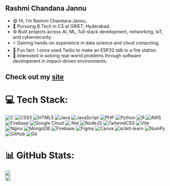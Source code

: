 ## Rashmi Chandana Jannu

<!--**rashmijannu/rashmijannu** is a ✨ _special_ ✨ repository because its `README.md` (this file) appears on your GitHub profile.Here are some ideas to get you started:-->
- 😄 Hi, I’m Rashmi Chandana Jannu,
- 🔭 Pursuing B.Tech in CS at GRIET, Hyderabad.
- ⚙️ Built projects across AI, ML, full-stack development, networking, IoT, and cybersecurity.
- ⚡ Gaining hands-on experience in data science and cloud computing. 
- 🚨 Fun fact: I once used Twilio to make an ESP32 talk to a fire station.
- 🌱 Interested in solving real-world problems through software development in impact-driven environments.
 ## Check out my [site](https://rashmijannu.github.io/portfolio/)
<!--## 🌐 Socials:
[![LinkedIn](https://img.shields.io/badge/LinkedIn-%230077B5.svg?logo=linkedin&logoColor=white)](https://linkedin.com/in/Rashmi Chandana Jannu) [![Medium](https://img.shields.io/badge/Medium-12100E?logo=medium&logoColor=white)](https://medium.com/@Rashmi Jannu) [![email](https://img.shields.io/badge/Email-D14836?logo=gmail&logoColor=white)](mailto:rashmicjannu@gmail.com) -->

# 💻 Tech Stack:
![C](https://img.shields.io/badge/c-%2300599C.svg?style=for-the-badge&logo=c&logoColor=white) ![CSS3](https://img.shields.io/badge/css3-%231572B6.svg?style=for-the-badge&logo=css3&logoColor=white) ![HTML5](https://img.shields.io/badge/html5-%23E34F26.svg?style=for-the-badge&logo=html5&logoColor=white) ![Java](https://img.shields.io/badge/java-%23ED8B00.svg?style=for-the-badge&logo=openjdk&logoColor=white) ![JavaScript](https://img.shields.io/badge/javascript-%23323330.svg?style=for-the-badge&logo=javascript&logoColor=%23F7DF1E) ![PHP](https://img.shields.io/badge/php-%23777BB4.svg?style=for-the-badge&logo=php&logoColor=white) ![Python](https://img.shields.io/badge/python-3670A0?style=for-the-badge&logo=python&logoColor=ffdd54) ![R](https://img.shields.io/badge/r-%23276DC3.svg?style=for-the-badge&logo=r&logoColor=white) ![AWS](https://img.shields.io/badge/AWS-%23FF9900.svg?style=for-the-badge&logo=amazon-aws&logoColor=white) ![Firebase](https://img.shields.io/badge/firebase-%23039BE5.svg?style=for-the-badge&logo=firebase) ![Google Cloud](https://img.shields.io/badge/GoogleCloud-%234285F4.svg?style=for-the-badge&logo=google-cloud&logoColor=white) ![.Net](https://img.shields.io/badge/.NET-5C2D91?style=for-the-badge&logo=.net&logoColor=white) ![NodeJS](https://img.shields.io/badge/node.js-6DA55F?style=for-the-badge&logo=node.js&logoColor=white) ![TailwindCSS](https://img.shields.io/badge/tailwindcss-%2338B2AC.svg?style=for-the-badge&logo=tailwind-css&logoColor=white) ![Vite](https://img.shields.io/badge/vite-%23646CFF.svg?style=for-the-badge&logo=vite&logoColor=white) ![Nginx](https://img.shields.io/badge/nginx-%23009639.svg?style=for-the-badge&logo=nginx&logoColor=white) ![MongoDB](https://img.shields.io/badge/MongoDB-%234ea94b.svg?style=for-the-badge&logo=mongodb&logoColor=white) ![Firebase](https://img.shields.io/badge/firebase-a08021?style=for-the-badge&logo=firebase&logoColor=ffcd34) ![Figma](https://img.shields.io/badge/figma-%23F24E1E.svg?style=for-the-badge&logo=figma&logoColor=white) ![Canva](https://img.shields.io/badge/Canva-%2300C4CC.svg?style=for-the-badge&logo=Canva&logoColor=white) ![scikit-learn](https://img.shields.io/badge/scikit--learn-%23F7931E.svg?style=for-the-badge&logo=scikit-learn&logoColor=white) ![NumPy](https://img.shields.io/badge/numpy-%23013243.svg?style=for-the-badge&logo=numpy&logoColor=white) ![GitHub](https://img.shields.io/badge/github-%23121011.svg?style=for-the-badge&logo=github&logoColor=white) ![Git](https://img.shields.io/badge/git-%23F05033.svg?style=for-the-badge&logo=git&logoColor=white)
# 📊 GitHub Stats:
![](https://nirzak-streak-stats.vercel.app/?user=rashmijannu&theme=dark&hide_border=false)<br/>
![](https://github-readme-stats.vercel.app/api/top-langs/?username=rashmijannu&theme=dark&hide_border=false&include_all_commits=false&count_private=false&layout=compact)


<!--### 🔝 Top Contributed Repo
![](https://github-contributor-stats.vercel.app/api?username=rashmijannu&limit=5&theme=dark&combine_all_yearly_contributions=true)
---[![](https://visitcount.itsvg.in/api?id=rashmijannu&icon=0&color=11)](https://visitcount.itsvg.in)-->

